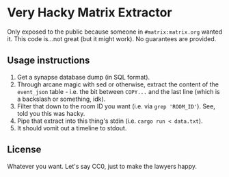 Very Hacky Matrix Extractor
===========================

Only exposed to the public because someone in `#matrix:matrix.org` wanted it.
This code is...not great (but it might work). No guarantees are provided.

## Usage instructions

1. Get a synapse database dump (in SQL format).
2. Through arcane magic with sed or otherwise, extract the content of the `event_json` table - i.e. the bit between `COPY...` and the last line (which is a backslash or something, idk).
3. Filter that down to the room ID you want (i.e. via `grep 'ROOM_ID'`). See, told you this was hacky.
4. Pipe that extract into this thing's stdin (i.e. `cargo run < data.txt`).
5. It should vomit out a timeline to stdout.

## License

Whatever you want. Let's say CC0, just to make the lawyers happy.

